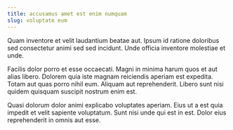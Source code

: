 ```yaml
---
title: accusamus amet est enim numquam
slug: voluptate eum
---
```


Quam inventore et velit laudantium beatae aut. Ipsum id ratione doloribus sed consectetur animi sed sed incidunt. Unde officia inventore molestiae et unde.

Facilis dolor porro et esse occaecati. Magni in minima harum quos et aut alias libero. Dolorem quia iste magnam reiciendis aperiam est expedita. Totam aut quas porro nihil eum. Aliquam aut reprehenderit. Libero sunt nisi quidem quisquam suscipit nostrum enim est.

Quasi dolorum dolor animi explicabo voluptates aperiam. Eius ut a est quia impedit et velit sapiente voluptatum. Sunt nisi unde qui est in est. Dolor eius reprehenderit in omnis aut esse.
